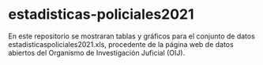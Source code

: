 # estadisticas-policiales2021
En este repositorio se mostraran tablas y gráficos para el conjunto de datos estadisticaspoliciales2021.xls, procedente de la página web de datos abiertos del Organismo de Investigación Juficial (OIJ).
